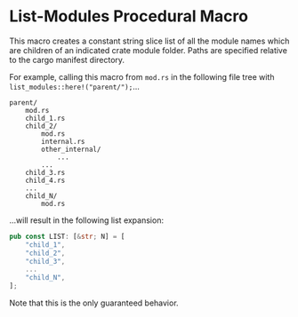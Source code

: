 # List-Modules Procedural Macro

This macro creates a constant string slice list of all the module names
which are children of an indicated crate module folder. Paths are specified
relative to the cargo manifest directory.

For example, calling this macro from `mod.rs` in the following file tree
with `list_modules::here!("parent/");`...

```none
parent/
    mod.rs
    child_1.rs
    child_2/
        mod.rs
        internal.rs
        other_internal/
            ...
        ...
    child_3.rs
    child_4.rs
    ...
    child_N/
        mod.rs
```

...will result in the following list expansion:

```rust
pub const LIST: [&str; N] = [
    "child_1",
    "child_2",
    "child_3",
    ...
    "child_N",
];
```

Note that this is the only guaranteed behavior.

